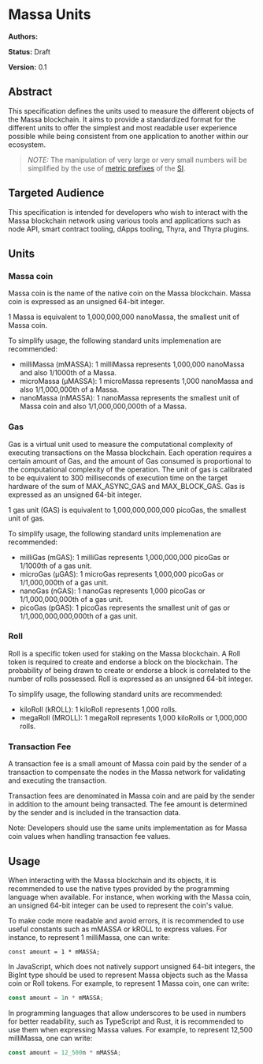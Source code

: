 # Massa Units

**Authors:**

**Status:** Draft

**Version:** 0.1

## Abstract

This specification defines the units used to measure the different objects of the Massa blockchain. It aims to provide a standardized format for the different units to offer the simplest and most readable user experience possible while being consistent from one application to another within our ecosystem.

> _NOTE:_ The manipulation of very large or very small numbers will be simplified by the use of [metric prefixes](https://en.wikipedia.org/wiki/Metric_prefix) of the [SI](https://en.wikipedia.org/wiki/International_System_of_Units).

## Targeted Audience

This specification is intended for developers who wish to interact with the Massa blockchain network using various tools and applications such as node API, smart contract tooling, dApps tooling, Thyra, and Thyra plugins.

## Units

### Massa coin

Massa coin is the name of the native coin on the Massa blockchain.
Massa coin is expressed as an unsigned 64-bit integer.

1 Massa is equivalent to 1,000,000,000 nanoMassa, the smallest unit of Massa coin.

To simplify usage, the following standard units implemenation are recommended:

- milliMassa (mMASSA): 1 milliMassa represents 1,000,000 nanoMassa and also 1/1000th of a Massa.
- microMassa (µMASSA): 1 microMassa represents 1,000 nanoMassa and also 1/1,000,000th of a Massa.
- nanoMassa (nMASSA): 1 nanoMassa represents the smallest unit of Massa coin and also 1/1,000,000,000th of a Massa.

### Gas

Gas is a virtual unit used to measure the computational complexity of executing transactions on the Massa blockchain. Each operation requires a certain amount of Gas, and the amount of Gas consumed is proportional to the computational complexity of the operation. The unit of gas is calibrated to be equivalent to 300 milliseconds of execution time on the target hardware of the sum of MAX_ASYNC_GAS and MAX_BLOCK_GAS.
Gas is expressed as an unsigned 64-bit integer.

1 gas unit (GAS) is equivalent to 1,000,000,000,000 picoGas, the smallest unit of gas.

To simplify usage, the following standard units implemenation are recommended:

- milliGas (mGAS): 1 milliGas represents 1,000,000,000 picoGas or 1/1000th of a gas unit.
- microGas (µGAS): 1 microGas represents 1,000,000 picoGas or 1/1,000,000th of a gas unit.
- nanoGas (nGAS): 1 nanoGas represents 1,000 picoGas or 1/1,000,000,000th of a gas unit.
- picoGas (pGAS): 1 picoGas represents the smallest unit of gas or 1/1,000,000,000,000th of a gas unit.

### Roll

Roll is a specific token used for staking on the Massa blockchain. A Roll token is required to create and endorse a block on the blockchain. The probability of being drawn to create or endorse a block is correlated to the number of rolls possessed.
Roll is expressed as an unsigned 64-bit integer.

To simplify usage, the following standard units are recommended:

- kiloRoll (kROLL): 1 kiloRoll represents 1,000 rolls.
- megaRoll (MROLL): 1 megaRoll represents 1,000 kiloRolls or 1,000,000 rolls.

### Transaction Fee

A transaction fee is a small amount of Massa coin paid by the sender of a transaction to compensate the nodes in the Massa network for validating and executing the transaction.

Transaction fees are denominated in Massa coin and are paid by the sender in addition to the amount being transacted. The fee amount is determined by the sender and is included in the transaction data.

Note: Developers should use the same units implementation as for Massa coin values when handling transaction fee values.

## Usage

When interacting with the Massa blockchain and its objects, it is recommended to use the native types provided by the programming language when available. For instance, when working with the Massa coin, an unsigned 64-bit integer can be used to represent the coin's value.

To make code more readable and avoid errors, it is recommended to use useful constants such as mMASSA or kROLL to express values. For instance, to represent 1 milliMassa, one can write:

```text
const amount = 1 * mMASSA;
```

In JavaScript, which does not natively support unsigned 64-bit integers, the BigInt type should be used to represent Massa objects such as the Massa coin or Roll tokens. For example, to represent 1 Massa coin, one can write:

```javascript
const amount = 1n * mMASSA;
```

In programming languages that allow underscores to be used in numbers for better readability, such as TypeScript and Rust, it is recommended to use them when expressing Massa values. For example, to represent 12,500 milliMassa, one can write:

```typescript
const amount = 12_500n * mMASSA;
```

